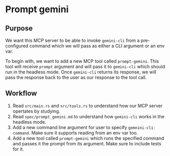 # Prompt gemini

## Purpose

We want this MCP server to be able to invoke `gemini-cli` from a pre-configured command which we will pass as either a CLI argument or an env var.

To begin with, we want to add a new MCP tool called `prompt-gemini`. This tool will receive `prompt` argument and will pass it to `gemini-cli` which should run in the headless mode. Once `gemini-cli` returns its response, we will pass the response back to the user as our response to the tool call.


## Workflow

1. Read `src/main.rs` and `src/tools.rs` to understand how our MCP server opertates by studying.
2. Read `spec/prompt_gemini.md` to understand how `gemini-cli` works in the headless mode.
3. Add a new command line argument for user to specify `gemnini-cli-command`. Make sure it supports reading from an env var too.
4. Add a new tool called `prompt-gemini` which runs the specified command and passes it the prompt from its argument. Make sure to include tests for it.
